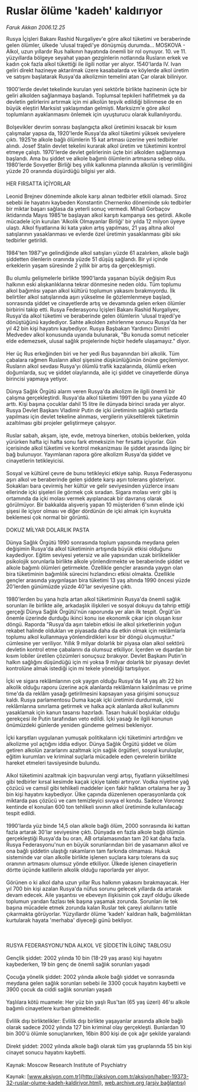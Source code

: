 # Ruslar ölüme 'kadeh' kaldırıyor

*Faruk Akkan 2006.12.25*

<font class="agenda2NewsSpot">
 Rusya İçişleri Bakanı Rashid Nurgaliyev'e göre alkol tüketimi ve beraberinde gelen ölümler, ülkede 'ulusal trajedi'ye dönüşmüş durumda...
</font>
<font class="newsDetail">
 MOSKOVA - Alkol, uzun yıllardır Rus halkının hayatında önemli bir rol oynuyor. 10. ve 11. yüzyıllarda bölgeye seyahat yapan gezginlerin notlarında Rusların erkek ve kadın çok fazla alkol tükettiği ile ilgili notlar yer alıyor. 1540'larda IV. Ivan geliri direkt hazineye aktarılmak üzere kasabalarda ve köylerde alkol üretim ve satışını başlatarak Rusya'da alkolizmin temelini atan Çar olarak biliniyor.
 <br/>
 <br/>
 1900'lerde devlet tekelinde kurulan yeni sektörle birlikte hazinenin üçte bir geliri alkolden sağlanmaya başlandı. Toplumsal tepkileri hafifletmek ya da devletin gelirlerini artırmak için mi alkolün teşvik edildiği bilinmese de en büyük eleştiri Marksist yaklaşımdan gelmişti. Marksizm'e göre alkol toplumların ayaklanmasını önlemek için uyuşturucu olarak kullanılıyordu.
 <br/>
 <br/>
 Bolşevikler devrim sonrası başlangıçta alkol üretimini kısacak bir kısım çalışmalar yapsa da, 1920'lerde Rusya'da alkol tüketimi yüksek seviyelere çıktı. 1925'te alkole bağlı ölümlerin 15 kat artması üzerine yeni tedbirler alındı. Josef Stalin devlet tekelini kurarak alkol üretim ve tüketimini kontrol etmeye çalıştı. 1970'lerde devlet gelirlerinin üçte biri alkolden sağlanmaya başlandı. Ama bu şiddet ve alkole bağımlı ölümlerin artmasına sebep oldu. 1980'lerde Sovyetler Birliği beş yıllık kalkınma planında alkolün iş verimliliğini yüzde 20 oranında düşürdüğü bilgisi yer aldı.
 <br/>
 <br/>
 HER FIRSATTA İÇİYORLAR
 <br/>
 <br/>
 Leonid Brejnev döneminde alkole karşı alınan tedbirler etkili olamadı. Siroz sebebi ile hayatını kaybeden Konstantin Chernenko döneminde sıkı tedbirler bir miktar başarı sağlasa da yeterli sonuç vermedi. Mihail Gorbaçov iktidarında Mayıs 1985'te başlayan alkol karşıtı kampanya ses getirdi. Alkolle mücadele için kurulan 'Alkolik Olmayanlar Birliği' bir yılda 12 milyon üyeye ulaştı. Alkol fiyatlarına iki kata yakın artış yapılması, 21 yaş altına alkol satışlarının yasaklanması ve evlerde özel üretimin yasaklanması gibi sıkı tedbirler getirildi.
 <br/>
 <br/>
 1984'ten 1987'ye gelindiğinde alkol satışları yüzde 61 azalırken, alkole bağlı şiddetten ölenlerin oranında yüzde 51 düşüş sağlandı. Bir yıl içinde erkeklerin yaşam süresinde 2 yıllık bir artış da gerçekleşmişti.
 <br/>
 <br/>
 Bu olumlu gelişmelerle birlikte 1990'larda yaşanan büyük değişim Rus halkının eski alışkanlıklarına tekrar dönmesine neden oldu. Tüm toplumu alkol bağımlısı yapan alkol kültürü toplumun yakasını bırakmıyordu. İlk belirtiler alkol satışlarında aşırı yükselme ile gözlemlenmeye başladı, sonrasında şiddet ve cinayetlerde artış ve devamında gelen erken ölümler birbirini takip etti. Rusya Federasyonu İçişleri Bakanı Rashid Nurgaliyev, Rusya'da alkol tüketimi ve beraberinde gelen ölümlerin 'ulusal trajedi'ye dönüştüğünü kaydediyor. Sahte alkolden zehirlenme sonucu Rusya'da her yıl 42 bin kişi  hayatını kaybediyor. Rusya Başbakan Yardımcı Dimitri Medvedev alkol konusunda uyarıda bulunarak, "Bu konuda somut neticeler elde edemezsek, ulusal sağlık projelerinde hiçbir hedefe ulaşamayız." diyor.
 <br/>
 <br/>
 Her üç Rus erkeğinden biri ve her yedi Rus bayanından biri alkolik. Tüm çabalara rağmen Rusların alkol şişesine düşkünlüğünün önüne geçilemiyor. Rusların alkol sevdası Rusya'yı ölümlü trafik kazalarında, ölümlü erken doğumlarda, suç ve şiddet olaylarında, aile içi şiddet ve cinayetlerde dünya birincisi yapmaya yetiyor.
 <br/>
 <br/>
 Dünya Sağlık Örgütü alarm veren Rusya'da alkolizm ile ilgili önemli bir çalışma gerçekleştirdi. Rusya'da alkol tüketimi 1991'den bu yana yüzde 40 arttı. Kişi başına çocuklar dahil 15 litre ile dünyada birinci sırada yer alıyor. Rusya Devlet Başkanı Vladimir Putin de içki üretiminin sağlıklı şartlarda yapılması için devlet tekeline alınması, vergilerin yükseltilerek tüketimin azaltılması gibi projeler geliştirmeye çalışıyor.
 <br/>
 <br/>
 Ruslar sabah, akşam, işte, evde, metroya binerken, otobüs beklerken, yolda yürürken hafta içi hafta sonu fark etmeksizin her fırsatta içiyorlar. Gün içerisinde alkol tüketimi ve kontrol mekanizması ile şiddet arasında ilginç bir bağ bulunuyor. Yayımlanan rapora göre alkolizm Rusya'da şiddet ve cinayetlerin tetikleyicisi.
 <br/>
 <br/>
 Sosyal ve kültürel çevre de bunu tetikleyici etkiye sahip. Rusya Federasyonu aşırı alkol ve beraberinde gelen şiddete karşı aşırı tolerans gösteriyor. Sokakları bara çevirmiş her kültür ve gelir seviyesinden yüzlerce insanı ellerinde içki şişeleri ile görmek çok sıradan. Sigara molası verir gibi iş ortamında da içki molası vermek ayıplanacak bir davranış olarak görülmüyor. Bir bakkalda alışveriş yapan 10 müşteriden 6'sının elinde içki şişesi ile içiyor olması ve diğer dördünün de içki almak için kuyrukta beklemesi çok normal bir görüntü.
 <br/>
 <br/>
 DOKUZ MİLYAR DOLARLIK PASTA
 <br/>
 <br/>
 Dünya Sağlık Örgütü 1990 sonrasında toplum yapısında meydana gelen değişimin Rusya'da alkol tüketiminin artışında büyük etkisi olduğunu kaydediyor. Eğitim seviyesi yetersiz ve aile yapısından uzak birliktelikler psikolojik sorunlarla birlikte alkole yönlendirmekte ve beraberinde şiddet ve alkole bağımlı ölümleri getirmekte. Özellikle gençler arasında yaygın olan bira tüketiminin bağımlılık sürecini hızlandırıcı etkisi olmakta. Özellikle gençler arasında yaygınlaşan bira tüketimi 13 yaş altında 1990 öncesi yüzde 20'lerden günümüzde yüzde 40'lar seviyesine çıktı.
 <br/>
 <br/>
 1980'lerden bu yana hızla artan alkol tüketiminin Rusya'da önemli sağlık sorunları ile birlikte aile, arkadaşlık ilişkileri ve sosyal dokuyu da tahrip ettiği gerçeği Dünya Sağlık Örgütü'nün raporunda yer alan ilk tespit. Örgüt'ün önemle üzerinde durduğu ikinci konu ise ekonomik çıkar için oluşan kısır döngü. Raporda "Rusya'da aşırı talebin etkisi ile alkol şirketlerinin yoğun rekabet halinde oldukları ve piyasada daha da etkin olmak için reklâmlarla toplumu alkol kullanmaya yönlendirdikleri kısır bir döngü oluşmuştur." cümlesine yer veriliyor. Yıllık 9 milyar dolarlık bir piyasa olan alkol sektörü devletin kontrol etme çabalarını da olumsuz etkiliyor. İçerden ve dışardan bir kısım lobiler üretilen çözümleri sonuçsuz bırakıyor. Devlet Başkanı Putin'in halkın sağlığını düşündüğü için mi yoksa 9 milyar dolarlık bir piyasayı devlet kontrolüne almak istediği için mi tekele yöneldiği tartışılıyor.
 <br/>
 <br/>
 İçki ve sigara reklâmlarının çok yaygın olduğu Rusya'da 14 yaş altı 22 bin alkolik olduğu raporu üzerine açık alanlarda reklâmların kaldırılması ve prime time'da da reklâm yasağı getirilmesini kapsayan yasa girişimi sonuçsuz kaldı. Rusya parlamentosu Duma kaçak içki üretimini durdurmak, içki reklâmlarına sınırlama getirmek ve halka açık alanlarda alkol kullanımını yasaklamak için kanun tasarısı hazırladı. Tasarı hukukî boşluklar olduğu gerekçesi ile Putin tarafından veto edildi. İçki yasağı ile ilgili konunun önümüzdeki günlerde yeniden gündeme gelmesi bekleniyor.
 <br/>
 <br/>
 İçki karşıtları uygulanan yumuşak politikaların içki tüketimini artırdığını ve alkolizme yol açtığını iddia ediyor. Dünya Sağlık Örgütü şiddet ve ölüm getiren alkolün zararlarını azaltmak için sağlık örgütleri, sosyal kuruluşlar, eğitim kurumları ve kriminal suçlarla mücadele eden çevrelerin birlikte hareket etmeleri tavsiyesinde bulundu.
 <br/>
 <br/>
 Alkol tüketimini azaltmak için başvurulan vergi artışı, fiyatların yükseltilmesi gibi tedbirler kırsal kesimde kaçak içkiye talebi artırıyor. Vodka niyetine yağ çözücü ve camsil gibi tehlikeli maddeler içen fakir halktan ortalama her ay 3 bin kişi hayatını kaybediyor. Ülke çapında düzenlenen operasyonlarda çok miktarda pas çözücü ve cam temizleyici sıvıya el kondu. Sadece Voronez kentinde el konulan 600 ton tehlikeli sıvının alkol üretiminde kullanılacağı tespit edildi.
 <br/>
 <br/>
 1990'larda yüz binde 14,5 olan alkole bağlı ölüm, 2000 sonrasında iki kattan fazla artarak 30'lar seviyesine çıktı. Dünyada en fazla alkole bağlı ölümün gerçekleştiği Rusya'da bu oran, AB ortalamasından tam 20 kat daha fazla. Rusya Federasyonu'nun en büyük sorunlarından biri de yasamanın alkol ve ona bağlı şiddetin ulaştığı rakamların tam farkında olmaması. Hukuk sisteminde var olan alkolle birlikte işlenen suçlara karşı tolerans da suç oranının artmasını olumsuz yönde etkiliyor. Ülkede işlenen cinayetlerin dörtte üçünde katillerin alkolik olduğu raporlarda yer alıyor.
 <br/>
 <br/>
 Görünen o ki alkol daha uzun yıllar Rus halkının yakasını bırakmayacak. Her yıl 700 bin kişi azalan Rusya'da nüfus sorunu gelecek yıllarda da artarak devam edecek. Aile yaşantısı ve ebeveyn ilişkisinin çok zayıf olduğu ülkede toplumun yarıdan fazlası tek başına yaşamak zorunda. Sorunları ile tek başına mücadele etmek zorunda kalan Ruslar tek çareyi akıllarını tatile çıkarmakta görüyorlar. Yüzyıllardır ölüme 'kadeh' kaldıran halk, bağımlılıktan kurtularak hayata 'merhaba' diyeceği günü bekliyor.
 <br/>
 <br/>
 <br/>
 <br/>
 RUSYA FEDERASYONU'NDA ALKOL VE ŞİDDETİN İLGİNÇ TABLOSU
 <br/>
 <br/>
 Gençlik şiddet: 2002 yılında 10 bin (18-29 yaş arası) kişi hayatını kaybederken, 19 bin genç de önemli sağlık sorunları yaşadı
 <br/>
 <br/>
 Çocuğa yönelik  şiddet: 2002 yılında alkole bağlı şiddet ve sonrasında meydana gelen sağlık sorunları sebebi ile 3300 çocuk hayatını kaybetti ve 3900 çocuk da ciddi sağlık sorunları yaşadı
 <br/>
 <br/>
 Yaşlılara kötü muamele: Her yüz bin yaşlı Rus'tan (65 yaş üzeri) 46'sı alkole bağımlı cinayetlere kurban gitmektedir.
 <br/>
 <br/>
 Evlilik dışı birliktelikler: Evlilik dışı birlikte yaşayanlar arasında alkole bağlı olarak sadece 2002 yılında 127 bin kriminal olay gerçekleşti. Bunlardan 10 bin 300'ü ölümle sonuçlanırken, 16bin 800 kişi de çok ağır şekilde yaralandı
 <br/>
 <br/>
 Direkt şiddet: 2002 yılında alkole bağlı olarak tüm yaş gruplarında 55 bin kişi cinayet sonucu hayatını kaybetti.
 <br/>
 <br/>
 Kaynak: Moscow Research Institute of Psychiatry
 <br/>
</font>

Kaynak: [www.aksiyon.com.tr](http://aksiyon.com.tr/aksiyon/haber-19373-32-ruslar-olume-kadeh-kaldiriyor.html), [web.archive.org (arşiv bağlantısı)](http://web.archive.org/web/20101210202211/http://aksiyon.com.tr/aksiyon/haber-19373-32-ruslar-olume-kadeh-kaldiriyor.html)
